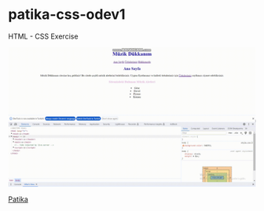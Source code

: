 # patika-css-odev1

HTML - CSS Exercise

![exercise preview](exercise_preview.gif)

[Patika](https://academy.patika.dev/tr/@alpk)